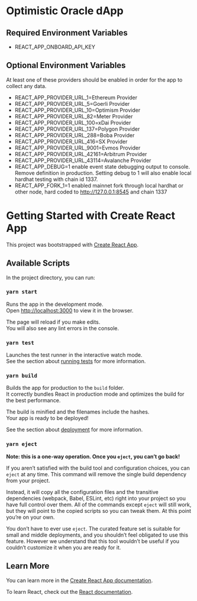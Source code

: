 # Optimistic Oracle dApp

## Required Environment Variables

- REACT_APP_ONBOARD_API_KEY

## Optional Environment Variables

At least one of these providers should be enabled in order for the app to collect any data. 

- REACT_APP_PROVIDER_URL_1=Ethereum Provider
- REACT_APP_PROVIDER_URL_5=Goerli Provider
- REACT_APP_PROVIDER_URL_10=Optimism Provider
- REACT_APP_PROVIDER_URL_82=Meter Provider
- REACT_APP_PROVIDER_URL_100=xDai Provider
- REACT_APP_PROVIDER_URL_137=Polygon Provider
- REACT_APP_PROVIDER_URL_288=Boba Provider
- REACT_APP_PROVIDER_URL_416=SX Provider
- REACT_APP_PROVIDER_URL_9001=Evmos Provider
- REACT_APP_PROVIDER_URL_42161=Arbitrum Provider
- REACT_APP_PROVIDER_URL_43114=Avalanche Provider
- REACT_APP_DEBUG=1 enable event state debugging output to console. Remove definition in production. Setting debug to 1 will also enable local hardhat testing with chain id 1337.
- REACT_APP_FORK_1=1 enabled mainnet fork through local hardhat or other node, hard coded to http://127.0.0.1:8545 and chain 1337


# Getting Started with Create React App

This project was bootstrapped with [Create React App](https://github.com/facebook/create-react-app).

## Available Scripts

In the project directory, you can run:

### `yarn start`

Runs the app in the development mode.\
Open [http://localhost:3000](http://localhost:3000) to view it in the browser.

The page will reload if you make edits.\
You will also see any lint errors in the console.

### `yarn test`

Launches the test runner in the interactive watch mode.\
See the section about [running tests](https://facebook.github.io/create-react-app/docs/running-tests) for more information.

### `yarn build`

Builds the app for production to the `build` folder.\
It correctly bundles React in production mode and optimizes the build for the best performance.

The build is minified and the filenames include the hashes.\
Your app is ready to be deployed!

See the section about [deployment](https://facebook.github.io/create-react-app/docs/deployment) for more information.

### `yarn eject`

**Note: this is a one-way operation. Once you `eject`, you can’t go back!**

If you aren’t satisfied with the build tool and configuration choices, you can `eject` at any time. This command will remove the single build dependency from your project.

Instead, it will copy all the configuration files and the transitive dependencies (webpack, Babel, ESLint, etc) right into your project so you have full control over them. All of the commands except `eject` will still work, but they will point to the copied scripts so you can tweak them. At this point you’re on your own.

You don’t have to ever use `eject`. The curated feature set is suitable for small and middle deployments, and you shouldn’t feel obligated to use this feature. However we understand that this tool wouldn’t be useful if you couldn’t customize it when you are ready for it.

## Learn More

You can learn more in the [Create React App documentation](https://facebook.github.io/create-react-app/docs/getting-started).

To learn React, check out the [React documentation](https://reactjs.org/).
